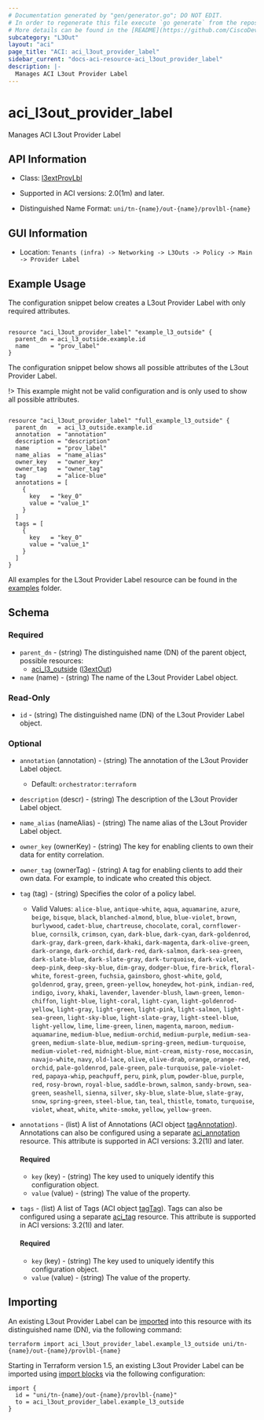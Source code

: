 ```yaml
---
# Documentation generated by "gen/generator.go"; DO NOT EDIT.
# In order to regenerate this file execute `go generate` from the repository root.
# More details can be found in the [README](https://github.com/CiscoDevNet/terraform-provider-aci/blob/master/README.md).
subcategory: "L3Out"
layout: "aci"
page_title: "ACI: aci_l3out_provider_label"
sidebar_current: "docs-aci-resource-aci_l3out_provider_label"
description: |-
  Manages ACI L3out Provider Label
---
```


# aci_l3out_provider_label #

Manages ACI L3out Provider Label



## API Information ##

* Class: [l3extProvLbl](https://pubhub.devnetcloud.com/media/model-doc-latest/docs/app/index.html#/objects/l3extProvLbl/overview)

* Supported in ACI versions: 2.0(1m) and later.

* Distinguished Name Format: `uni/tn-{name}/out-{name}/provlbl-{name}`

## GUI Information ##

* Location: `Tenants (infra) -> Networking -> L3Outs -> Policy -> Main -> Provider Label`

## Example Usage ##

The configuration snippet below creates a L3out Provider Label with only required attributes.

```hcl

resource "aci_l3out_provider_label" "example_l3_outside" {
  parent_dn = aci_l3_outside.example.id
  name      = "prov_label"
}

```
The configuration snippet below shows all possible attributes of the L3out Provider Label.

!> This example might not be valid configuration and is only used to show all possible attributes.

```hcl

resource "aci_l3out_provider_label" "full_example_l3_outside" {
  parent_dn   = aci_l3_outside.example.id
  annotation  = "annotation"
  description = "description"
  name        = "prov_label"
  name_alias  = "name_alias"
  owner_key   = "owner_key"
  owner_tag   = "owner_tag"
  tag         = "alice-blue"
  annotations = [
    {
      key   = "key_0"
      value = "value_1"
    }
  ]
  tags = [
    {
      key   = "key_0"
      value = "value_1"
    }
  ]
}

```

All examples for the L3out Provider Label resource can be found in the [examples](https://github.com/CiscoDevNet/terraform-provider-aci/tree/master/examples/resources/aci_l3out_provider_label) folder.

## Schema ##

### Required ###

* `parent_dn` - (string) The distinguished name (DN) of the parent object, possible resources:
  - [aci_l3_outside](https://registry.terraform.io/providers/CiscoDevNet/aci/latest/docs/resources/l3_outside) ([l3extOut](https://pubhub.devnetcloud.com/media/model-doc-latest/docs/app/index.html#/objects/l3extOut/overview))
* `name` (name) - (string) The name of the L3out Provider Label object.

### Read-Only ###

* `id` - (string) The distinguished name (DN) of the L3out Provider Label object.

### Optional ###
  
* `annotation` (annotation) - (string) The annotation of the L3out Provider Label object.
  - Default: `orchestrator:terraform`
* `description` (descr) - (string) The description of the L3out Provider Label object.
* `name_alias` (nameAlias) - (string) The name alias of the L3out Provider Label object.
* `owner_key` (ownerKey) - (string) The key for enabling clients to own their data for entity correlation.
* `owner_tag` (ownerTag) - (string) A tag for enabling clients to add their own data. For example, to indicate who created this object.
* `tag` (tag) - (string) Specifies the color of a policy label.
  - Valid Values: `alice-blue`, `antique-white`, `aqua`, `aquamarine`, `azure`, `beige`, `bisque`, `black`, `blanched-almond`, `blue`, `blue-violet`, `brown`, `burlywood`, `cadet-blue`, `chartreuse`, `chocolate`, `coral`, `cornflower-blue`, `cornsilk`, `crimson`, `cyan`, `dark-blue`, `dark-cyan`, `dark-goldenrod`, `dark-gray`, `dark-green`, `dark-khaki`, `dark-magenta`, `dark-olive-green`, `dark-orange`, `dark-orchid`, `dark-red`, `dark-salmon`, `dark-sea-green`, `dark-slate-blue`, `dark-slate-gray`, `dark-turquoise`, `dark-violet`, `deep-pink`, `deep-sky-blue`, `dim-gray`, `dodger-blue`, `fire-brick`, `floral-white`, `forest-green`, `fuchsia`, `gainsboro`, `ghost-white`, `gold`, `goldenrod`, `gray`, `green`, `green-yellow`, `honeydew`, `hot-pink`, `indian-red`, `indigo`, `ivory`, `khaki`, `lavender`, `lavender-blush`, `lawn-green`, `lemon-chiffon`, `light-blue`, `light-coral`, `light-cyan`, `light-goldenrod-yellow`, `light-gray`, `light-green`, `light-pink`, `light-salmon`, `light-sea-green`, `light-sky-blue`, `light-slate-gray`, `light-steel-blue`, `light-yellow`, `lime`, `lime-green`, `linen`, `magenta`, `maroon`, `medium-aquamarine`, `medium-blue`, `medium-orchid`, `medium-purple`, `medium-sea-green`, `medium-slate-blue`, `medium-spring-green`, `medium-turquoise`, `medium-violet-red`, `midnight-blue`, `mint-cream`, `misty-rose`, `moccasin`, `navajo-white`, `navy`, `old-lace`, `olive`, `olive-drab`, `orange`, `orange-red`, `orchid`, `pale-goldenrod`, `pale-green`, `pale-turquoise`, `pale-violet-red`, `papaya-whip`, `peachpuff`, `peru`, `pink`, `plum`, `powder-blue`, `purple`, `red`, `rosy-brown`, `royal-blue`, `saddle-brown`, `salmon`, `sandy-brown`, `sea-green`, `seashell`, `sienna`, `silver`, `sky-blue`, `slate-blue`, `slate-gray`, `snow`, `spring-green`, `steel-blue`, `tan`, `teal`, `thistle`, `tomato`, `turquoise`, `violet`, `wheat`, `white`, `white-smoke`, `yellow`, `yellow-green`.

* `annotations` - (list) A list of Annotations (ACI object [tagAnnotation](https://pubhub.devnetcloud.com/media/model-doc-latest/docs/app/index.html#/objects/tagAnnotation/overview)). Annotations can also be configured using a separate [aci_annotation](https://registry.terraform.io/providers/CiscoDevNet/aci/latest/docs/resources/annotation) resource. This attribute is supported in ACI versions: 3.2(1l) and later.
   
  #### Required ####
  
  * `key` (key) - (string) The key used to uniquely identify this configuration object.
  * `value` (value) - (string) The value of the property.

* `tags` - (list) A list of Tags (ACI object [tagTag](https://pubhub.devnetcloud.com/media/model-doc-latest/docs/app/index.html#/objects/tagTag/overview)). Tags can also be configured using a separate [aci_tag](https://registry.terraform.io/providers/CiscoDevNet/aci/latest/docs/resources/tag) resource. This attribute is supported in ACI versions: 3.2(1l) and later.
   
  #### Required ####
  
  * `key` (key) - (string) The key used to uniquely identify this configuration object.
  * `value` (value) - (string) The value of the property.

## Importing

An existing L3out Provider Label can be [imported](https://www.terraform.io/docs/import/index.html) into this resource with its distinguished name (DN), via the following command:

```
terraform import aci_l3out_provider_label.example_l3_outside uni/tn-{name}/out-{name}/provlbl-{name}
```

Starting in Terraform version 1.5, an existing L3out Provider Label can be imported
using [import blocks](https://developer.hashicorp.com/terraform/language/import) via the following configuration:

```
import {
  id = "uni/tn-{name}/out-{name}/provlbl-{name}"
  to = aci_l3out_provider_label.example_l3_outside
}
```



